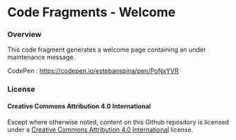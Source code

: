 # Code Fragments - Welcome #

### Overview ###

This code fragment generates a welcome page containing an under maintenance message.

CodePen : https://codepen.io/estebanspina/pen/PoNxYVR

### License ###

#### Creative Commons Attribution 4.0 International ####

Except where otherwise noted, content on this Github repository is licensed under a [Creative Commons Attribution 4.0 International](https://creativecommons.org/licenses/by/4.0/) license.
